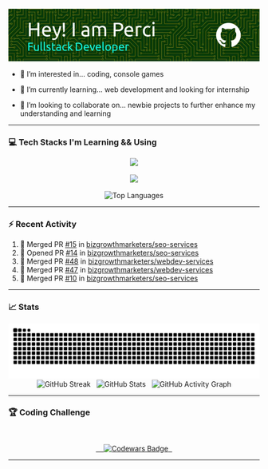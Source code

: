 ![Header](./images/github-header-image.webp)

- 👀 I’m interested in... coding, console games
  
- 🌱 I’m currently learning... web development and looking for internship
  
- 💞️ I’m looking to collaborate on... newbie projects to further enhance my understanding and learning

---


### 💻 Tech Stacks I'm Learning && Using

  <div align="center">
    <p align="center">
      <a href="https://github.com/perci-aceron">
        <img src="https://skillicons.dev/icons?i=html,css,js,typescript,git,github" />
      </a>
    </p>
    <p align="center">
      <a href="https://github.com/perci-aceron">
        <img src="https://skillicons.dev/icons?i=mongodb,express,react,nodejs,astro" />
      </a>
    </p>
  </div>

  <div align="center">
    <img src="https://github-readme-stats.vercel.app/api/top-langs/?username=perci-aceron&theme=tokyonight&hide_border=false&include_all_commits=true&count_private=false&layout=compact" alt="Top Languages"/>
  </div>


---

### :zap: Recent Activity

<!--START_SECTION:activity-->
1. 🎉 Merged PR [#15](https://github.com/bizgrowthmarketers/seo-services/pull/15) in [bizgrowthmarketers/seo-services](https://github.com/bizgrowthmarketers/seo-services)
2. 💪 Opened PR [#14](https://github.com/bizgrowthmarketers/seo-services/pull/14) in [bizgrowthmarketers/seo-services](https://github.com/bizgrowthmarketers/seo-services)
3. 🎉 Merged PR [#48](https://github.com/bizgrowthmarketers/webdev-services/pull/48) in [bizgrowthmarketers/webdev-services](https://github.com/bizgrowthmarketers/webdev-services)
4. 🎉 Merged PR [#47](https://github.com/bizgrowthmarketers/webdev-services/pull/47) in [bizgrowthmarketers/webdev-services](https://github.com/bizgrowthmarketers/webdev-services)
5. 🎉 Merged PR [#10](https://github.com/bizgrowthmarketers/seo-services/pull/10) in [bizgrowthmarketers/seo-services](https://github.com/bizgrowthmarketers/seo-services)
<!--END_SECTION:activity-->

---

### :chart_with_upwards_trend: Stats
<div align="center">
  <img src="https://github.com/perci-aceron/perci-aceron/blob/manual-run-output/only-svg/github-contribution-grid-snake-dark.svg" alt="Github Snake"/>
  <img src="https://github-readme-streak-stats.herokuapp.com/?user=perci-aceron&theme=tokyonight&hide_border=false" alt="GitHub Streak"/>
  <img src="https://github-readme-stats.vercel.app/api?username=perci-aceron&theme=tokyonight&hide_border=false&include_all_commits=true&count_private=false" alt="GitHub Stats"/>
  <img src="https://github-readme-activity-graph.vercel.app/graph?username=perci-aceron&theme=tokyo-night" alt="GitHub Activity Graph"/>
</div> 

  
---


### 🏆 Coding Challenge

<div align="center">
  
  <a href="https://www.codewars.com/users/perci-aceron">
  
    <img src="https://github.r2v.ch/codewars?user=perci-aceron&top_languages=true&hide_clan=true&stroke=%23BB432C&theme=gradient_dark_by_level" alt="Codewars Badge"/>
 
  </a>
  
</div>


---

<!---
perci-aceron/perci-aceron is a ✨ special ✨ repository because its `README.md` (this file) appears on your GitHub profile.
You can click the Preview link to take a look at your changes.
--->
